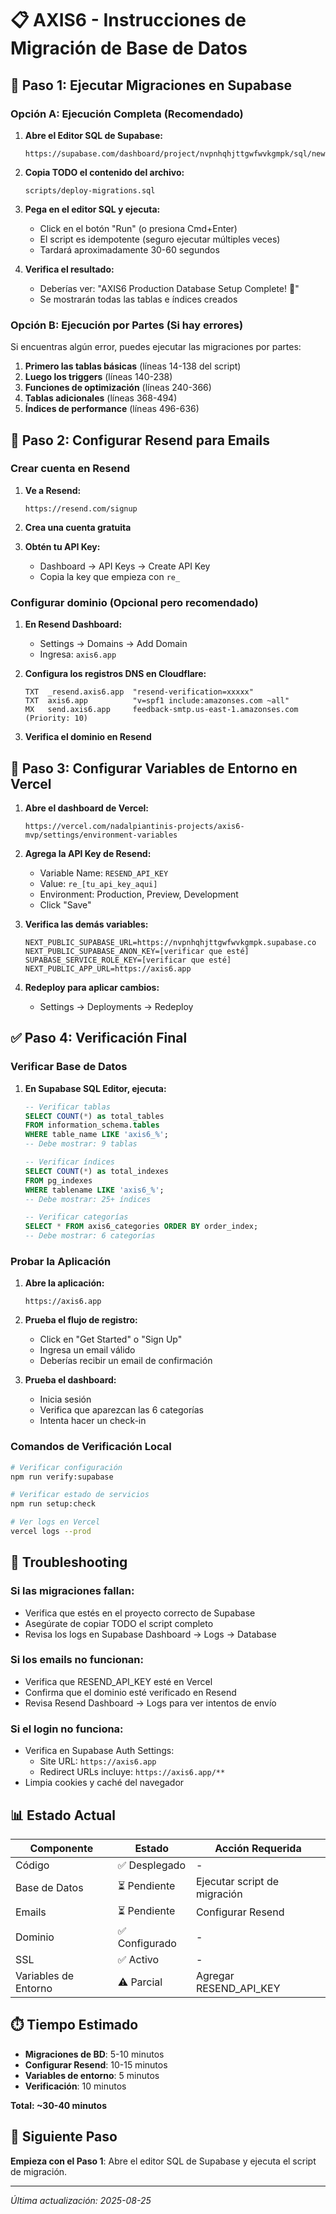 # 📋 AXIS6 - Instrucciones de Migración de Base de Datos

## 🚀 Paso 1: Ejecutar Migraciones en Supabase

### Opción A: Ejecución Completa (Recomendado)

1. **Abre el Editor SQL de Supabase:**
   ```
   https://supabase.com/dashboard/project/nvpnhqhjttgwfwvkgmpk/sql/new
   ```

2. **Copia TODO el contenido del archivo:**
   ```
   scripts/deploy-migrations.sql
   ```

3. **Pega en el editor SQL y ejecuta:**
   - Click en el botón "Run" (o presiona Cmd+Enter)
   - El script es idempotente (seguro ejecutar múltiples veces)
   - Tardará aproximadamente 30-60 segundos

4. **Verifica el resultado:**
   - Deberías ver: "AXIS6 Production Database Setup Complete! 🎉"
   - Se mostrarán todas las tablas e índices creados

### Opción B: Ejecución por Partes (Si hay errores)

Si encuentras algún error, puedes ejecutar las migraciones por partes:

1. **Primero las tablas básicas** (líneas 14-138 del script)
2. **Luego los triggers** (líneas 140-238)
3. **Funciones de optimización** (líneas 240-366)
4. **Tablas adicionales** (líneas 368-494)
5. **Índices de performance** (líneas 496-636)

## 🔧 Paso 2: Configurar Resend para Emails

### Crear cuenta en Resend

1. **Ve a Resend:**
   ```
   https://resend.com/signup
   ```

2. **Crea una cuenta gratuita**

3. **Obtén tu API Key:**
   - Dashboard → API Keys → Create API Key
   - Copia la key que empieza con `re_`

### Configurar dominio (Opcional pero recomendado)

1. **En Resend Dashboard:**
   - Settings → Domains → Add Domain
   - Ingresa: `axis6.app`

2. **Configura los registros DNS en Cloudflare:**
   ```
   TXT  _resend.axis6.app  "resend-verification=xxxxx"
   TXT  axis6.app          "v=spf1 include:amazonses.com ~all"
   MX   send.axis6.app     feedback-smtp.us-east-1.amazonses.com (Priority: 10)
   ```

3. **Verifica el dominio en Resend**

## 🔐 Paso 3: Configurar Variables de Entorno en Vercel

1. **Abre el dashboard de Vercel:**
   ```
   https://vercel.com/nadalpiantinis-projects/axis6-mvp/settings/environment-variables
   ```

2. **Agrega la API Key de Resend:**
   - Variable Name: `RESEND_API_KEY`
   - Value: `re_[tu_api_key_aqui]`
   - Environment: Production, Preview, Development
   - Click "Save"

3. **Verifica las demás variables:**
   ```
   NEXT_PUBLIC_SUPABASE_URL=https://nvpnhqhjttgwfwvkgmpk.supabase.co
   NEXT_PUBLIC_SUPABASE_ANON_KEY=[verificar que esté]
   SUPABASE_SERVICE_ROLE_KEY=[verificar que esté]
   NEXT_PUBLIC_APP_URL=https://axis6.app
   ```

4. **Redeploy para aplicar cambios:**
   - Settings → Deployments → Redeploy

## ✅ Paso 4: Verificación Final

### Verificar Base de Datos

1. **En Supabase SQL Editor, ejecuta:**
   ```sql
   -- Verificar tablas
   SELECT COUNT(*) as total_tables 
   FROM information_schema.tables 
   WHERE table_name LIKE 'axis6_%';
   -- Debe mostrar: 9 tablas

   -- Verificar índices
   SELECT COUNT(*) as total_indexes 
   FROM pg_indexes 
   WHERE tablename LIKE 'axis6_%';
   -- Debe mostrar: 25+ índices

   -- Verificar categorías
   SELECT * FROM axis6_categories ORDER BY order_index;
   -- Debe mostrar: 6 categorías
   ```

### Probar la Aplicación

1. **Abre la aplicación:**
   ```
   https://axis6.app
   ```

2. **Prueba el flujo de registro:**
   - Click en "Get Started" o "Sign Up"
   - Ingresa un email válido
   - Deberías recibir un email de confirmación

3. **Prueba el dashboard:**
   - Inicia sesión
   - Verifica que aparezcan las 6 categorías
   - Intenta hacer un check-in

### Comandos de Verificación Local

```bash
# Verificar configuración
npm run verify:supabase

# Verificar estado de servicios
npm run setup:check

# Ver logs en Vercel
vercel logs --prod
```

## 🚨 Troubleshooting

### Si las migraciones fallan:
- Verifica que estés en el proyecto correcto de Supabase
- Asegúrate de copiar TODO el script completo
- Revisa los logs en Supabase Dashboard → Logs → Database

### Si los emails no funcionan:
- Verifica que RESEND_API_KEY esté en Vercel
- Confirma que el dominio esté verificado en Resend
- Revisa Resend Dashboard → Logs para ver intentos de envío

### Si el login no funciona:
- Verifica en Supabase Auth Settings:
  - Site URL: `https://axis6.app`
  - Redirect URLs incluye: `https://axis6.app/**`
- Limpia cookies y caché del navegador

## 📊 Estado Actual

| Componente | Estado | Acción Requerida |
|------------|--------|------------------|
| Código | ✅ Desplegado | - |
| Base de Datos | ⏳ Pendiente | Ejecutar script de migración |
| Emails | ⏳ Pendiente | Configurar Resend |
| Dominio | ✅ Configurado | - |
| SSL | ✅ Activo | - |
| Variables de Entorno | ⚠️ Parcial | Agregar RESEND_API_KEY |

## ⏱️ Tiempo Estimado

- **Migraciones de BD**: 5-10 minutos
- **Configurar Resend**: 10-15 minutos
- **Variables de entorno**: 5 minutos
- **Verificación**: 10 minutos

**Total: ~30-40 minutos**

## 🎯 Siguiente Paso

**Empieza con el Paso 1**: Abre el editor SQL de Supabase y ejecuta el script de migración.

---
*Última actualización: 2025-08-25*